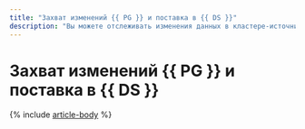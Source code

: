 ```yaml
---
title: "Захват изменений {{ PG }} и поставка в {{ DS }}"
description: "Вы можете отслеживать изменения данных в кластере-источнике {{ mpg-name }} и отправлять их в кластер-приемник {{ yds-name }} с помощью технологии Change Data Capture (CDC)."
---
```


# Захват изменений {{ PG }} и поставка в {{ DS }}

{% include [article-body](../../_tutorials/datatransfer/mpg-to-yds.md) %}
